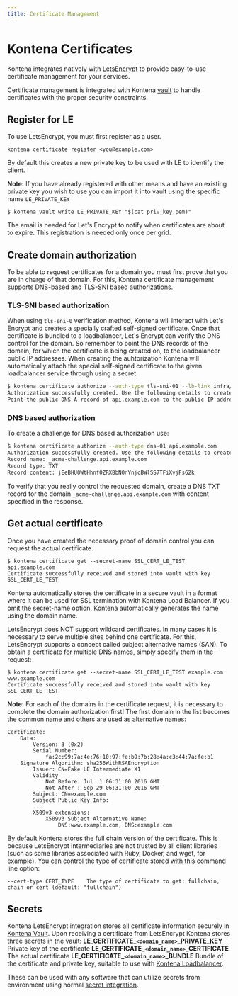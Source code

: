 ```yaml
---
title: Certificate Management
---
```


# Kontena Certificates

Kontena integrates natively with [LetsEncrypt](letsencrypt.org) to provide easy-to-use certificate management for your services.

Certificate management is integrated with Kontena [vault](vault.md) to handle certificates with the proper security constraints.

## Register for LE

To use LetsEncrypt, you must first register as a user.

```
kontena certificate register <you@example.com>
```

By default this creates a new private key to be used with LE to identify the client.

**Note:** If you have already registered with other means and have an existing private key you wish to use you can import it into vault using the specific name `LE_PRIVATE_KEY`
```
$ kontena vault write LE_PRIVATE_KEY "$(cat priv_key.pem)"
```

The email is needed for Let's Encrypt to notify when certificates are about to expire. This registration is needed only once per grid.

## Create domain authorization

To be able to request certificates for a domain you must first prove that you are in charge of that domain. For this, Kontena certificate management supports DNS-based and TLS-SNI based authorizations.

### TLS-SNI based authorization

When using `tls-sni-0` verification method, Kontena will interact with Let's Encrypt and creates a specially crafted self-signed certificate. Once that certificate is bundled to a loadbalancer, Let's Encrypt can verify the DNS control for the domain. So remember to point the DNS records of the domain, for which the certificate is being created on, to the loadbalancer public IP addresses. When creating the auhtorization Kontena will automatically attach the special self-signed certificate to the given loadbalancer service through using a secret.

```bash
$ kontena certificate authorize --auth-type tls-sni-01 --lb-link infra/lb  api.example.com
Authorization successfully created. Use the following details to create necessary validations:
Point the public DNS A record of api.example.com to the public IP address(es) of the infra/lb
```

### DNS based authorization

To create a challenge for DNS based authorization use:

```bash
$ kontena certificate authorize --auth-type dns-01 api.example.com
Authorization successfully created. Use the following details to create necessary validations:
Record name: _acme-challenge.api.example.com
Record type: TXT
Record content: jEeBHU0WtHhnf0ZRXBbN0nYnjcBWlSS7TFiXvjFs62k
```

To verify that you really control the requested domain, create a DNS TXT record for the domain `_acme-challenge.api.example.com` with content specified in the response.

## Get actual certificate

Once you have created the necessary proof of domain control you can request the actual certificate.

```
$ kontena certificate get --secret-name SSL_CERT_LE_TEST api.example.com
Certificate successfully received and stored into vault with key SSL_CERT_LE_TEST
```

Kontena automatically stores the certificate in a secure vault in a format where it can be used for SSL termination with Kontena Load Balancer. If you omit the secret-name option, Kontena automatically generates the name using the domain name.

LetsEncrypt does NOT support wildcard certificates. In many cases it is necessary to serve multiple sites behind one certificate. For this, LetsEncrypt supports a concept called subject alternative names (SAN). To obtain a certificate for multiple DNS names, simply specify them in the request:
```
$ kontena certificate get --secret-name SSL_CERT_LE_TEST example.com www.example.com
Certificate successfully received and stored into vault with key SSL_CERT_LE_TEST
```
**Note:** For each of the domains in the certificate request, it is necessary to complete the domain authorization first! The first domain in the list becomes the common name and others are used as alternative names:
```
Certificate:
    Data:
        Version: 3 (0x2)
        Serial Number:
            fa:2c:99:7a:4e:76:10:97:fe:b9:7b:28:4a:c3:44:7a:fe:b1
    Signature Algorithm: sha256WithRSAEncryption
        Issuer: CN=Fake LE Intermediate X1
        Validity
            Not Before: Jul  1 06:31:00 2016 GMT
            Not After : Sep 29 06:31:00 2016 GMT
        Subject: CN=example.com
        Subject Public Key Info:
        ...
        X509v3 extensions:
            X509v3 Subject Alternative Name:
                DNS:www.example.com, DNS:example.com
```

By default Kontena stores the full chain version of the certificate. This is because LetsEncrypt intermediaries are not trusted by all client libraries (such as some libraries associated with Ruby, Docker, and wget, for example). You can control the type of certificate stored with this command line option:
```
--cert-type CERT_TYPE    The type of certificate to get: fullchain, chain or cert (default: "fullchain")
```


## Secrets

Kontena LetsEncrypt integration stores all certificate information securely in [Kontena Vault](vault.md). Upon receiving a certificate from LetsEncrypt Kontena stores three secrets in the vault:
**LE_CERTIFICATE_`<domain_name>`_PRIVATE_KEY** Private key of the certificate
**LE_CERTIFICATE_`<domain_name>`_CERTIFICATE** The actual certificate
**LE_CERTIFICATE_`<domain_name>`_BUNDLE** Bundle of the certificate and private key, suitable to use with [Kontena Loadbalancer](loadbalancer.md).

These can be used with any software that can utilize secrets from environment using normal [secret integration](vault.md#using-secrets-with-applications).

